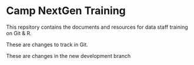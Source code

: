 # Camp NextGen Training


This repsitory contains the documents and resources for data staff training on Git & R. 

These are changes to track in Git.

These are changes in the new development branch
